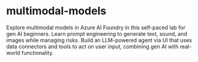 # multimodal-models
Explore multimodal models in Azure AI Foundry in this self-paced lab for gen AI beginners. Learn prompt engineering to generate text, sound, and images while managing risks. Build an LLM-powered agent via UI that uses data connectors and tools to act on user input, combining gen AI with real-world functionality.
